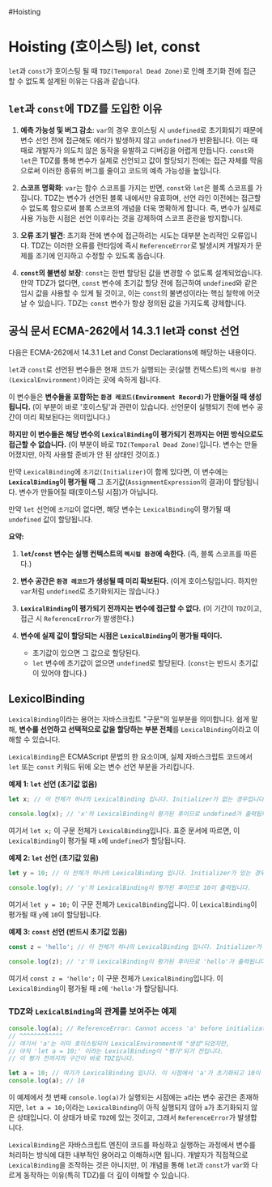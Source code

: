 #Hoisting

# Hoisting (호이스팅) let, const

`let`과 `const`가 호이스팅 될 때 `TDZ(Temporal Dead Zone)`로 인해 초기화 전에 접근 할 수 없도록 설계된 이유는 다음과 같습니다.

## `let`과 `const`에 TDZ를 도입한 이유

1. **예측 가능성 및 버그 감소**: `var`의 경우 호이스팅 시 `undefined`로 초기화되기 때문에 변수 선언 전에 접근해도 에러가 발생하지 않고 `undefined`가 반환됩니다. 이는 때때로 개발자가 의도치 않은 동작을 유발하고 디버깅을 어렵게 만듭니다. `const`와 `let`은 TDZ를 통해 변수가 실제로 선언되고 값이 할당되기 전에는 접근 자체를 막음으로써 이러한 종류의 버그를 줄이고 코드의 예측 가능성을 높입니다.

2. **스코프 명확화**: `var`는 함수 스코프를 가지는 반면, `const`와 `let`은 블록 스코프를 가집니다. TDZ는 변수가 선언된 블록 내에서만 유효하며, 선언 라인 이전에는 접근할 수 없도록 함으로써 블록 스코프의 개념을 더욱 명확하게 합니다. 즉, 변수가 실제로 사용 가능한 시점은 선언 이후라는 것을 강제하여 스코프 혼란을 방지합니다.

3. **오류 조기 발견**: 초기화 전에 변수에 접근하려는 시도는 대부분 논리적인 오류입니다. TDZ는 이러한 오류를 런타임에 즉시 `ReferenceError`로 발생시켜 개발자가 문제를 조기에 인지하고 수정할 수 있도록 돕습니다.

4. **`const`의 불변성 보장**: `const`는 한번 할당된 값을 변경할 수 없도록 설계되었습니다. 만약 TDZ가 없다면, `const` 변수에 초기값 할당 전에 접근하여 `undefined`와 같은 임시 값을 사용할 수 있게 될 것이고, 이는 `const`의 불변성이라는 핵심 철학에 어긋날 수 있습니다. TDZ는 `const` 변수가 항상 정의된 값을 가지도록 강제합니다.

## 공식 문서 ECMA-262에서 14.3.1 let과 const 선언 

다음은 ECMA-262에서 14.3.1 Let and Const Declarations에 해당하는 내용이다.

`let`과 `const`로 선언된 변수들은 현재 코드가 실행되는 곳(실행 컨텍스트)의 `렉시컬 환경(LexicalEnvironment)`이라는 곳에 속하게 됩니다.

이 변수들은 **변수들을 포함하는 `환경 레코드(Environment Record)`가 만들어질 때 생성됩니다.** (이 부분이 바로 '호이스팅'과 관련이 있습니다. 선언문이 실행되기 전에 변수 공간이 미리 확보된다는 의미입니다.)

**하지만 이 변수들은 해당 변수의 `LexicalBinding`이 평가되기 전까지는 어떤 방식으로도 접근할 수 없습니다.** (이 부분이 바로 `TDZ(Temporal Dead Zone)`입니다. 변수는 만들어졌지만, 아직 사용할 준비가 안 된 상태인 것이죠.)

만약 `LexicalBinding`에 `초기값(Initializer)`이 함께 있다면, 이 변수에는 **`LexicalBinding`이 평가될 때** 그 초기값(`AssignmentExpression`의 결과)이 할당됩니다. 변수가 만들어질 때(호이스팅 시점)가 아닙니다.

만약 `let` 선언에 `초기값`이 없다면, 해당 변수는 `LexicalBinding`이 평가될 때 `undefined` 값이 할당됩니다.

**요약:**
1. **`let`/`const` 변수는 실행 컨텍스트의 `렉시컬 환경`에 속한다.** (즉, 블록 스코프를 따른다.)

2. **변수 공간은 `환경 레코드`가 생성될 때 미리 확보된다.** (이게 호이스팅입니다. 하지만 `var`처럼 `undefined`로 초기화되지는 않습니다.)

3. **`LexicalBinding`이 평가되기 전까지는 변수에 접근할 수 없다.** (이 기간이 `TDZ`이고, 접근 시 `ReferenceError`가 발생한다.)

4. **변수에 실제 값이 할당되는 시점은 `LexicalBinding`이 평가될 때이다.**
	- 초기값이 있으면 그 값으로 할당된다.
	- `let` 변수에 초기값이 없으면 `undefined`로 할당된다. (`const`는 반드시 초기값이 있어야 합니다.)

## LexicolBinding

`LexicalBinding`이라는 용어는 자바스크립트 "구문"의 일부분을 의미합니다. 쉽게 말해, **변수를 선언하고 선택적으로 값을 할당하는 부분 전체**를 `LexicalBinding`이라고 이해할 수 있습니다.

`LexicalBinding`은 ECMAScript 문법의 한 요소이며, 실제 자바스크립트 코드에서 `let` 또는 `const` 키워드 뒤에 오는 변수 선언 부분을 가리킵니다.


**예제 1: `let` 선언 (초기값 없음)**

```js
let x; // 이 전체가 하나의 LexicalBinding 입니다. Initializer가 없는 경우입니다.

console.log(x); // 'x'의 LexicalBinding이 평가된 후이므로 undefined가 출력됩니다.
```

여기서 `let x;` 이 구문 전체가 `LexicalBinding`입니다. 표준 문서에 따르면, 이 `LexicalBinding`이 평가될 때 `x`에 `undefined`가 할당됩니다.

**예제 2: `let` 선언 (초기값 있음)**

```js
let y = 10; // 이 전체가 하나의 LexicalBinding 입니다. Initializer가 있는 경우입니다.

console.log(y); // 'y'의 LexicalBinding이 평가된 후이므로 10이 출력됩니다.
```

여기서 `let y = 10;` 이 구문 전체가 `LexicalBinding`입니다. 이 `LexicalBinding`이 평가될 때 `y`에 `10`이 할당됩니다.

**예제 3: `const` 선언 (반드시 초기값 있음)**

```js
const z = 'hello'; // 이 전체가 하나의 LexicalBinding 입니다. Initializer가 필수입니다.

console.log(z); // 'z'의 LexicalBinding이 평가된 후이므로 'hello'가 출력됩니다.
```

여기서 `const z = 'hello';` 이 구문 전체가 `LexicalBinding`입니다. 이 `LexicalBinding`이 평가될 때 `z`에 `'hello'`가 할당됩니다.

### TDZ와 `LexicalBinding`의 관계를 보여주는 예제

```js
console.log(a); // ReferenceError: Cannot access 'a' before initialization
// ^^^^^^^^^^^^
// 여기서 'a'는 이미 호이스팅되어 LexicalEnvironment에 "생성"되었지만,
// 아직 'let a = 10;' 이라는 LexicalBinding이 "평가"되기 전입니다.
// 이 평가 전까지의 구간이 바로 TDZ입니다.

let a = 10; // 여기가 LexicalBinding 입니다. 이 시점에서 'a'가 초기화되고 10이 할당됩니다.
console.log(a); // 10
```

이 예제에서 첫 번째 `console.log(a)`가 실행되는 시점에는 `a`라는 변수 공간은 존재하지만, `let a = 10;`이라는 `LexicalBinding`이 아직 실행되지 않아 `a`가 초기화되지 않은 상태입니다. 이 상태가 바로 `TDZ`에 있는 것이고, 그래서 `ReferenceError`가 발생합니다.

`LexicalBinding`은 자바스크립트 엔진이 코드를 파싱하고 실행하는 과정에서 변수를 처리하는 방식에 대한 내부적인 용어라고 이해하시면 됩니다. 개발자가 직접적으로 `LexicalBinding`을 조작하는 것은 아니지만, 이 개념을 통해 `let`과 `const`가 `var`와 다르게 동작하는 이유(특히 TDZ)를 더 깊이 이해할 수 있습니다.